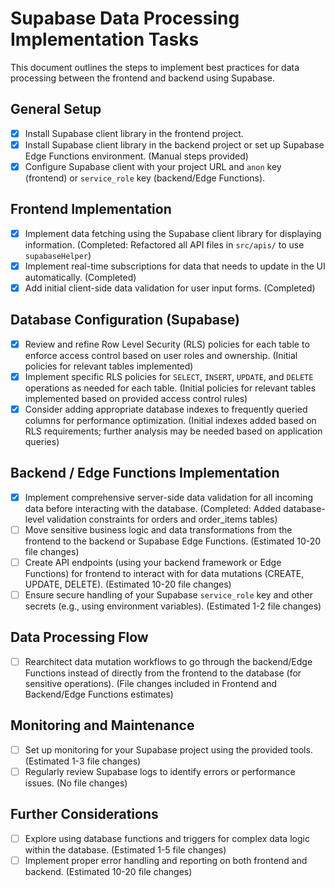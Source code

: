 # Supabase Data Processing Implementation Tasks

This document outlines the steps to implement best practices for data processing between the frontend and backend using Supabase.

## General Setup

- [x] Install Supabase client library in the frontend project.
- [x] Install Supabase client library in the backend project or set up Supabase Edge Functions environment. (Manual steps provided)
- [x] Configure Supabase client with your project URL and `anon` key (frontend) or `service_role` key (backend/Edge Functions).

## Frontend Implementation

- [x] Implement data fetching using the Supabase client library for displaying information. (Completed: Refactored all API files in `src/apis/` to use `supabaseHelper`)
- [x] Implement real-time subscriptions for data that needs to update in the UI automatically. (Completed)
- [x] Add initial client-side data validation for user input forms. (Completed)

## Database Configuration (Supabase)

- [x] Review and refine Row Level Security (RLS) policies for each table to enforce access control based on user roles and ownership. (Initial policies for relevant tables implemented)
- [x] Implement specific RLS policies for `SELECT`, `INSERT`, `UPDATE`, and `DELETE` operations as needed for each table. (Initial policies for relevant tables implemented based on provided access control rules)
- [x] Consider adding appropriate database indexes to frequently queried columns for performance optimization. (Initial indexes added based on RLS requirements; further analysis may be needed based on application queries)

## Backend / Edge Functions Implementation

- [x] Implement comprehensive server-side data validation for all incoming data before interacting with the database. (Completed: Added database-level validation constraints for orders and order_items tables)
- [ ] Move sensitive business logic and data transformations from the frontend to the backend or Supabase Edge Functions. (Estimated 10-20 file changes)
- [ ] Create API endpoints (using your backend framework or Edge Functions) for frontend to interact with for data mutations (CREATE, UPDATE, DELETE). (Estimated 10-20 file changes)
- [ ] Ensure secure handling of your Supabase `service_role` key and other secrets (e.g., using environment variables). (Estimated 1-2 file changes)

## Data Processing Flow

- [ ] Rearchitect data mutation workflows to go through the backend/Edge Functions instead of directly from the frontend to the database (for sensitive operations). (File changes included in Frontend and Backend/Edge Functions estimates)

## Monitoring and Maintenance

- [ ] Set up monitoring for your Supabase project using the provided tools. (Estimated 1-3 file changes)
- [ ] Regularly review Supabase logs to identify errors or performance issues. (No file changes)

## Further Considerations

- [ ] Explore using database functions and triggers for complex data logic within the database. (Estimated 1-5 file changes)
- [ ] Implement proper error handling and reporting on both frontend and backend. (Estimated 10-20 file changes)
